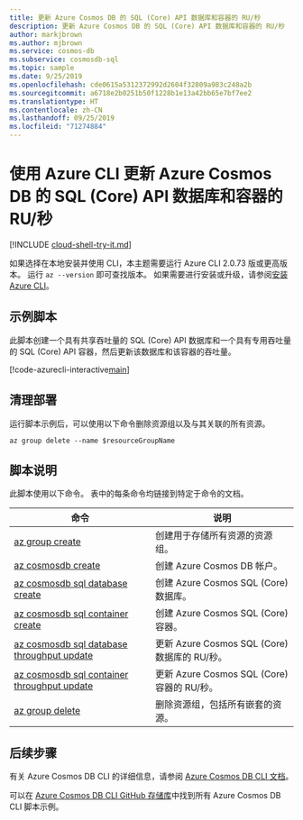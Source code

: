```yaml
---
title: 更新 Azure Cosmos DB 的 SQL (Core) API 数据库和容器的 RU/秒
description: 更新 Azure Cosmos DB 的 SQL (Core) API 数据库和容器的 RU/秒
author: markjbrown
ms.author: mjbrown
ms.service: cosmos-db
ms.subservice: cosmosdb-sql
ms.topic: sample
ms.date: 9/25/2019
ms.openlocfilehash: cde0615a5312372992d2604f32809a983c248a2b
ms.sourcegitcommit: a6718e2b0251b50f1228b1e13a42bb65e7bf7ee2
ms.translationtype: HT
ms.contentlocale: zh-CN
ms.lasthandoff: 09/25/2019
ms.locfileid: "71274884"
---
```

# <a name="update-rus-for-a-sql-core-api-database-and-container-for-azure-cosmos-db-using-azure-cli"></a>使用 Azure CLI 更新 Azure Cosmos DB 的 SQL (Core) API 数据库和容器的 RU/秒

[!INCLUDE [cloud-shell-try-it.md](../../../../../includes/cloud-shell-try-it.md)]

如果选择在本地安装并使用 CLI，本主题需要运行 Azure CLI 2.0.73 版或更高版本。 运行 `az --version` 即可查找版本。 如果需要进行安装或升级，请参阅[安装 Azure CLI](/cli/azure/install-azure-cli)。

## <a name="sample-script"></a>示例脚本

此脚本创建一个具有共享吞吐量的 SQL (Core) API 数据库和一个具有专用吞吐量的 SQL (Core) API 容器，然后更新该数据库和该容器的吞吐量。

[!code-azurecli-interactive[main](../../../../../cli_scripts/cosmosdb/sql/throughput.sh "Update RU/s for a SQL database and container.")]

## <a name="clean-up-deployment"></a>清理部署

运行脚本示例后，可以使用以下命令删除资源组以及与其关联的所有资源。

```azurecli-interactive
az group delete --name $resourceGroupName
```

## <a name="script-explanation"></a>脚本说明

此脚本使用以下命令。 表中的每条命令均链接到特定于命令的文档。

| 命令 | 说明 |
|---|---|
| [az group create](/cli/azure/group#az-group-create) | 创建用于存储所有资源的资源组。 |
| [az cosmosdb create](/cli/azure/cosmosdb#az-cosmosdb-create) | 创建 Azure Cosmos DB 帐户。 |
| [az cosmosdb sql database create](/cli/azure/cosmosdb/sql/database#az-cosmosdb-sql-database-create) | 创建 Azure Cosmos SQL (Core) 数据库。 |
| [az cosmosdb sql container create](/cli/azure/cosmosdb/sql/container#az-cosmosdb-sql-container-create) | 创建 Azure Cosmos SQL (Core) 容器。 |
| [az cosmosdb sql database throughput update](/cli/azure/cosmosdb/sql/database/throughput#az-cosmosdb-sql-database-throughput-update) | 更新 Azure Cosmos SQL (Core) 数据库的 RU/秒。 |
| [az cosmosdb sql container throughput update](/cli/azure/cosmosdb/sql/container/throughput#az-cosmosdb-sql-container-throughput-update) | 更新 Azure Cosmos SQL (Core) 容器的 RU/秒。 |
| [az group delete](/cli/azure/resource#az-resource-delete) | 删除资源组，包括所有嵌套的资源。 |

## <a name="next-steps"></a>后续步骤

有关 Azure Cosmos DB CLI 的详细信息，请参阅 [Azure Cosmos DB CLI 文档](/cli/azure/cosmosdb)。

可以在 [Azure Cosmos DB CLI GitHub 存储库](https://github.com/Azure-Samples/azure-cli-samples/tree/master/cosmosdb)中找到所有 Azure Cosmos DB CLI 脚本示例。

